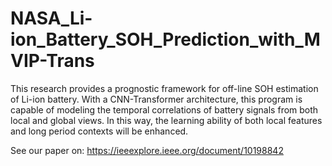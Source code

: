 # NASA_Li-ion_Battery_SOH_Prediction_with_MVIP-Trans
This research provides a prognostic framework for off-line SOH estimation of Li-ion battery. With a CNN-Transformer architecture, this program is capable of modeling the temporal correlations of battery signals from both local and global views. In this way, the learning ability of both local features and long period contexts will be enhanced. 

See our paper on: https://ieeexplore.ieee.org/document/10198842
